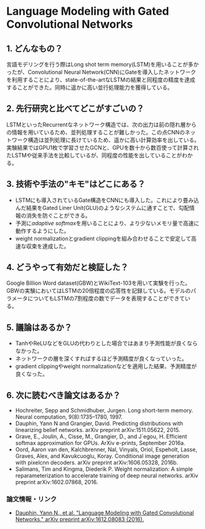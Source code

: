 # Language Modeling with Gated Convolutional Networks

## 1. どんなもの？

言語モデリングを行う際はLong shot term memory(LSTM)を用いることが多かったが、Convolutional Neural Network(CNN)にGateを導入したネットワークを利用することにより、state-of-the-artなLSTMの結果と同程度の精度を達成することができた。同時に遥かに高い並行処理能力を獲得している。

## 2. 先行研究と比べてどこがすごいの？

LSTMといったRecurrentなネットワーク構造では、次の出力は前の隠れ層からの情報を用いているため、並列処理することが難しかった。この点CNNのネットワーク構造は並列処理に長けているため、遥かに高い計算効率を出している。実験結果ではGPU1枚で学習させたGCNと、GPUを数十から数百使って計算されたLSTMや従来手法を比較しているが、同程度の性能を出していることがわかる。

## 3. 技術や手法の"キモ"はどこにある？

* LSTMにも導入されているGate構造をCNNにも導入した。これにより畳み込んだ結果をGated Liner Unit(GLU)のようなシステムに通すことで、勾配情報の消失を防ぐことができる。
* 予測に*adaptive softmax*を用いることにより、より少ないメモリ量で高速に動作するようにした。
* weight normalizationとgradient clippingを組み合わせることで安定して高速な収束を達成した。
  
## 4. どうやって有効だと検証した？

Google Billion Word dataset(GBW)とWikiText-103を用いて実験を行った。GBWの実験においてはLSTMの20倍程度の応答性を記録している。モデルのパラメータについてもLSTMの7割程度の数でデータを表現することができている。

## 5. 議論はあるか？

* TanhやReLUなどをGLUの代わりとした場合ではあまり予測性能が良くならなかった。
* ネットワークの層を深くすればするほど予測精度が良くなっていった。
* gradient clippingやweight normalizationなどを適用した結果、予測精度が良くなった。

## 6. 次に読むべき論文はあるか？

* Hochreiter, Sepp and Schmidhuber, Jurgen. Long short-term memory. Neural computation, 9(8):1735–1780, 1997.
* Dauphin, Yann N and Grangier, David. Predicting distributions with linearizing belief networks. arXiv preprint arXiv:1511.05622, 2015.
* Grave, E., Joulin, A., Cisse, M., Grangier, D., and J´egou, H. Efficient softmax approximation for GPUs. ArXiv e-prints, September 2016a.
* Oord, Aaron van den, Kalchbrenner, Nal, Vinyals, Oriol, Espeholt, Lasse, Graves, Alex, and Kavukcuoglu, Koray. Conditional image generation with pixelcnn decoders. arXiv preprint arXiv:1606.05328, 2016b.
* Salimans, Tim and Kingma, Diederik P. Weight normalization: A simple reparameterization to accelerate training of deep neural networks. arXiv preprint arXiv:1602.07868, 2016.

### 論文情報・リンク

* [Dauphin, Yann N., et al. "Language Modeling with Gated Convolutional Networks." arXiv preprint arXiv:1612.08083 (2016).](https://arxiv.org/pdf/1612.08083.pdf)
